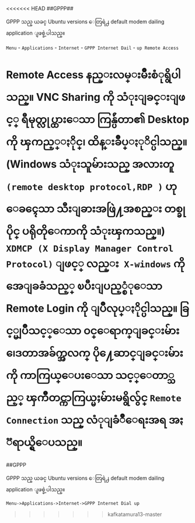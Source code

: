 <<<<<<< HEAD
##GPPP##

GPPP သည္ ယခင္ Ubuntu versions ေတြရဲ႕  default modem dailing application ျဖစ္ခဲ့ပါသည္။

`Menu` - `Applications` - `Internet` - `GPPP Internet Dail` - 
`up Remote Access`

Remote Access နည္းလမ္းမ်ဳိးစံုရွိပါသည္။ VNC Sharing ကို သံုးျခင္းျဖင့္ ရီမုတ္လုပ္ထားေသာ ကြန္ပ်ဴတာ၏ Desktop ကို ၾကည့္ႏိုင္၊ ထိန္းခ်ဳပ္ႏုိင္ပါသည္။ (Windows သံုးသူမ်ားသည္ အလားတူ `(remote desktop
protocol,RDP )` ဟု ေခၚေသာ သီးျခားအဖြဲ႔အစည္း တစ္ခုပိုင္ ပရိုတိုေကာကို သံုးၾကသည္။) `XDMCP (X Display Manager Control Protocol)` ျဖင့္ လည္း` X-windows` ကို အေျခခံသည့္ ၿပီးျပည့္စံုေသာ Remote Login ကို ျပဳလုပ္ႏိုင္ပါသည္။ ခြင့္မျပဳသင့္ေသာ ၀င္ေရာက္ျခင္းမ်ား ၊ေဒတာအခ်က္အလက္ ပို႔ေဆာင္ျခင္းမ်ားကို 
ကာကြယ္ေပးေသာ သင့္ေတာ္သည့္ ၾကိဳတင္ကာကြယ္မႈမ်ားမရွိလွ်င္ `Remote Connection` သည္ လံုျခံဳေရးအရ အႏ ၱရာယ္ရွိေပသည္။ 
=======
##GPPP

GPPP သည္ ယခင္ Ubuntu versions ေတြရဲ႕  default modem dailing application ျဖစ္ခဲ့ပါသည္။

	Menu->Applications->Internet->GPPP Internet Dial up
>>>>>>> kafkatamura13-master
